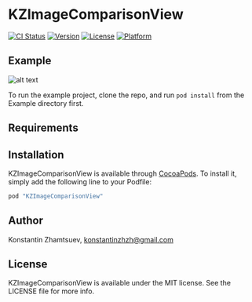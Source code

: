 # KZImageComparisonView

[![CI Status](http://img.shields.io/travis/konstantinzhzh/KZImageComparisonView.svg?style=flat)](https://travis-ci.org/konstantinzhzh/KZImageComparisonView)
[![Version](https://img.shields.io/cocoapods/v/KZImageComparisonView.svg?style=flat)](http://cocoapods.org/pods/KZImageComparisonView)
[![License](https://img.shields.io/cocoapods/l/KZImageComparisonView.svg?style=flat)](http://cocoapods.org/pods/KZImageComparisonView)
[![Platform](https://img.shields.io/cocoapods/p/KZImageComparisonView.svg?style=flat)](http://cocoapods.org/pods/KZImageComparisonView)

## Example

![alt text](https://raw.githubusercontent.com/konstantinzhzh/KZImageComparisonView/development/Example.gif)


To run the example project, clone the repo, and run `pod install` from the Example directory first.

## Requirements

## Installation

KZImageComparisonView is available through [CocoaPods](http://cocoapods.org). To install
it, simply add the following line to your Podfile:

```ruby
pod "KZImageComparisonView"
```

## Author

Konstantin Zhamtsuev, konstantinzhzh@gmail.com

## License

KZImageComparisonView is available under the MIT license. See the LICENSE file for more info.
